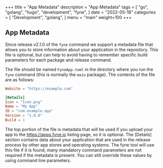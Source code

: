 +++
title = "App Metadata"
description = "App Metadata"
tags = [
    "go",
    "golang",
    "hugo",
    "development",
    "fyne",
]
date = "2022-05-18"
categories = [
    "Development",
    "golang",
]
menu = "main"
weight=100
+++


## App Metadata

Since release v2.1.0 of the `fyne` command we support a metadata file that allows you to store
information about your application in the repository.
This file is optional, but can help to avoid having to remember specific build parameters for
each package and release command.

The file should be named `FyneApp.toml` in the directory where you run the `fyne` command
(this is normally the `main` package). The contents of the file are as follows:

```toml
Website = "https://example.com"

[Details]
Icon = "Icon.png"
Name = "My App"
ID = "com.example.app"
Version = "1.0.0"
Build = 1
```

The top portion of the file is metadata that will be used if you upload
your app to the https://apps.fyne.io listing page, so it is optional.
The [Details] section contains data about your application that are used
in the release process by other app stores and operating systems.
The fyne tool will use this file if it is found, many mandatory command parameters are not required
if the metadata is present. You can still override these values by using command line parameters.

